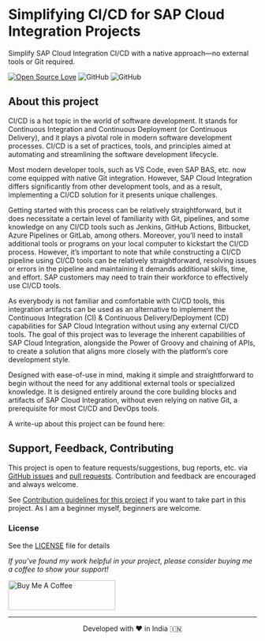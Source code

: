 # Simplifying CI/CD for SAP Cloud Integration Projects
Simplify SAP Cloud Integration CI/CD with a native approach—no external tools or Git required.
  
[![Open Source Love](https://badges.frapsoft.com/os/v2/open-source.svg?v=103)](https://github.com/ellerbrock/open-source-badges/)
![GitHub](https://img.shields.io/github/license/nesun3/ci-cd-sap-cloud-integration)
![GitHub](https://img.shields.io/badge/sap_integration-Custom-blue)

## About this project
CI/CD is a hot topic in the world of software development. It stands for Continuous Integration and Continuous Deployment (or Continuous Delivery), and it plays a pivotal role in modern software development processes. CI/CD is a set of practices, tools, and principles aimed at automating and streamlining the software development lifecycle.

Most modern developer tools, such as VS Code, even SAP BAS, etc. now come equipped with native Git integration. However, SAP Cloud Integration differs significantly from other development tools, and as a result, implementing a CI/CD solution for it presents unique challenges.

Getting started with this process can be relatively straightforward, but it does necessitate a certain level of familiarity with Git, pipelines, and some knowledge on any CI/CD tools such as Jenkins, GitHub Actions, Bitbucket, Azure Pipelines or GitLab, among others. Moreover, you’ll need to install additional tools or programs on your local computer to kickstart the CI/CD process. However, it’s important to note that while constructing a CI/CD pipeline using CI/CD tools can be relatively straightforward, resolving issues or errors in the pipeline and maintaining it demands additional skills, time, and effort. SAP customers may need to train their workforce to effectively use CI/CD tools.

As everybody is not familiar and comfortable with CI/CD tools, this integration artifacts can be used as an alternative to implement the Continuous Integration (CI) & Continuous Delivery/Deployment (CD) capabilities for SAP Cloud Integration without using any external CI/CD tools. The goal of this project was to leverage the inherent capabilities of SAP Cloud Integration, alongside the Power of Groovy and chaining of APIs, to create a solution that aligns more closely with the platform’s core development style.

Designed with ease-of-use in mind, making it simple and straightforward to begin without the need for any additional external tools or specialized knowledge. It is designed entirely around the core building blocks and artifacts of SAP Cloud Integration, without even relying on native Git, a prerequisite for most CI/CD and DevOps tools.

A write-up about this project can be found here:


## Support, Feedback, Contributing

This project is open to feature requests/suggestions, bug reports, etc. via [GitHub issues](https://github.com/nesun3/ci-cd-sap-cloud-integration/issues) and [pull requests](https://github.com/nesun3/ci-cd-sap-cloud-integration/pulls). Contribution and feedback are encouraged and always welcome.

See [Contribution guidelines for this project](https://github.com/nesun3/ci-cd-sap-cloud-integration/blob/main/.github/CONTRIBUTING.md) if you want to take part in this project. As I am a beginner myself, beginners are welcome.

### License
See the [LICENSE](LICENSE) file for details

*If you've found my work helpful in your project, please consider buying me a coffee to show your support!*

<a href="https://www.buymeacoffee.com/nesun3" target="_blank"><img src="https://cdn.buymeacoffee.com/buttons/v2/default-yellow.png" alt="Buy Me A Coffee" style="height: 60px !important;width: 217px !important;" ></a>


<hr>
<p align="center">
Developed with ❤️ in India 🇮🇳 
</p>

